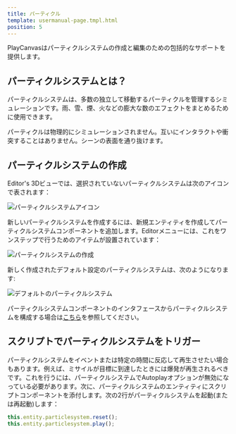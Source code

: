 ```yaml
---
title: パーティクル
template: usermanual-page.tmpl.html
position: 5
---
```


PlayCanvasはパーティクルシステムの作成と編集のための包括的なサポートを提供します。

## パーティクルシステムとは？

パーティクルシステムは、多数の独立して移動するパーティクルを管理するシミュレーションです。雨、雪、煙、火などの膨大な数のエフェクトをまとめるために使用できます。

パーティクルは物理的にシミュレーションされません。互いにインタラクトや衝突することはありません。シーンの表面を通り抜けます。

## パーティクルシステムの作成

Editor's 3Dビューでは、選択されていないパーティクルシステムは次のアイコンで表されます：

![パーティクルシステムアイコン][1]

新しいパーティクルシステムを作成するには、新規エンティティを作成してパーティクルシステムコンポーネントを追加します。Editorメニューには、これをワンステップで行うためのアイテムが設置されています：

![パーティクルシステムの作成][2]

新しく作成されたデフォルト設定のパーティクルシステムは、次のようになります:

![デフォルトのパーティクルシステム][3]

パーティクルシステムコンポーネントのインタフェースからパーティクルシステムを構成する場合は[こちら][4]を参照してください。

## スクリプトでパーティクルシステムをトリガー

パーティクルシステムをイベントまたは特定の時間に反応して再生させたい場合もあります。例えば、ミサイルが目標に到達したときには爆発が再生されるべきです。これを行うには、パーティクルシステムでAutoplayオプションが無効になっている必要があります。次に、パーティクルシステムのエンティティにスクリプトコンポーネントを添付します。次の2行がパーティクルシステムを起動(または再起動)します：

```javascript
this.entity.particlesystem.reset();
this.entity.particlesystem.play();
```

[1]: /images/user-manual/graphics/particles/particle_system_icon.png
[2]: /images/user-manual/graphics/particles/particle_system_create.png
[3]: /images/user-manual/graphics/particles/particle_system_default.gif
[4]: /user-manual/packs/components/particlesystem


